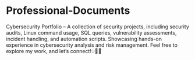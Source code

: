 # Professional-Documents
Cybersecurity Portfolio – A collection of security projects, including security audits, Linux command usage, SQL queries, vulnerability assessments, incident handling, and automation scripts. Showcasing hands-on experience in cybersecurity analysis and risk management. Feel free to explore my work, and let’s connect!💡🚀🔐

